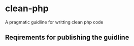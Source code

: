 # clean-php
A pragmatic guidline for writting clean php code

## Reqirements for publishing the guidline
